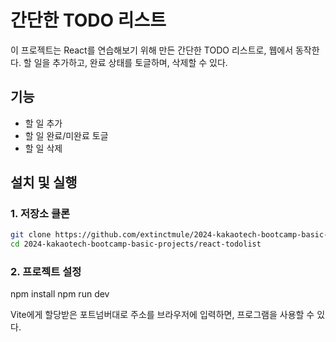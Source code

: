 # 간단한 TODO 리스트

이 프로젝트는 React를 연습해보기 위해 만든 간단한 TODO 리스트로, 웹에서 동작한다.
할 일을 추가하고, 완료 상태를 토글하며, 삭제할 수 있다.

## 기능

- 할 일 추가
- 할 일 완료/미완료 토글
- 할 일 삭제

## 설치 및 실행

### 1. 저장소 클론

```bash
git clone https://github.com/extinctmule/2024-kakaotech-bootcamp-basic-projects.git
cd 2024-kakaotech-bootcamp-basic-projects/react-todolist
```

### 2. 프로젝트 설정

npm install
npm run dev

Vite에게 할당받은 포트넘버대로 주소를 브라우저에 입력하면, 프로그램을 사용할 수 있다.
